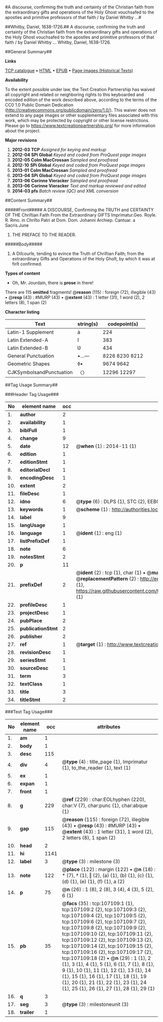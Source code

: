 #A discourse, confirming the truth and certainty of the Christian faith from the extraordinary gifts and operations of the Holy Ghost vouchsafed to the apostles and primitive professors of that faith / by Daniel Whitby ...#

##Whitby, Daniel, 1638-1726.##
A discourse, confirming the truth and certainty of the Christian faith from the extraordinary gifts and operations of the Holy Ghost vouchsafed to the apostles and primitive professors of that faith / by Daniel Whitby ...
Whitby, Daniel, 1638-1726.

##General Summary##

**Links**

[TCP catalogue](http://www.ota.ox.ac.uk/tcp/)  • 
[HTML](http://tei.it.ox.ac.uk/tcp/Texts-HTML/free/A65/A65700.html)  • 
[EPUB](http://tei.it.ox.ac.uk/tcp/Texts-EPUB/free/A65/A65700.epub) • 
[Page images (Historical Texts)](https://historicaltexts.jisc.ac.uk/eebo-18207396e)

**Availability**

To the extent possible under law, the Text Creation Partnership has waived all copyright and related or neighboring rights to this keyboarded and encoded edition of the work described above, according to the terms of the CC0 1.0 Public Domain Dedication (http://creativecommons.org/publicdomain/zero/1.0/). This waiver does not extend to any page images or other supplementary files associated with this work, which may be protected by copyright or other license restrictions. Please go to https://www.textcreationpartnership.org/ for more information about the project.

**Major revisions**

1. __2012-03__ __TCP__ *Assigned for keying and markup*
1. __2012-04__ __SPi Global__ *Keyed and coded from ProQuest page images*
1. __2012-05__ __Colm MacCrossan__ *Sampled and proofread*
1. __2012-10__ __SPi Global__ *Keyed and coded from ProQuest page images*
1. __2013-01__ __Colm MacCrossan__ *Sampled and proofread*
1. __2013-04__ __SPi Global__ *Keyed and coded from ProQuest page images*
1. __2013-06__ __Corinne Vieracker__ *Sampled and proofread*
1. __2013-06__ __Corinne Vieracker__ *Text and markup reviewed and edited*
1. __2014-03__ __pfs__ *Batch review (QC) and XML conversion*

##Content Summary##

#####Front#####
A DISCOURSE, Confirming the TRUTH and CERTAINTY OF THE Chriſtian Faith From the Extraordinary GIFTS Imprimatur.Geo. Royſe. R. Rmo. in Chriſto Patri at Dom. Dom. Johanni Archiep. Cantuar. a Sacris.June
1. THE PREFACE TO THE READER.

#####Body#####

1. A Diſcourſe, tending to evince the Truth of Chriſtian Faith; from the extraordinary Gifts and Operations of the Holy Ghoſt, by which it was at firſt confirmed.

**Types of content**

  * Oh, Mr. Jourdain, there is **prose** in there!

There are 115 **omitted** fragments! 
 @__reason__ (115) : foreign (72), illegible (43)  •  @__resp__ (43) : #MURP (43)  •  @__extent__ (43) : 1 letter (31), 1 word (2), 2 letters (8), 1 span (2)

**Character listing**


|Text|string(s)|codepoint(s)|
|---|---|---|
|Latin-1 Supplement|à|224|
|Latin Extended-A|ſ|383|
|Latin Extended-B|Ʋ|434|
|General Punctuation|•…—|8226 8230 8212|
|Geometric Shapes|◊▪|9674 9642|
|CJKSymbolsandPunctuation|〈〉|12296 12297|

##Tag Usage Summary##

###Header Tag Usage###

|No|element name|occ|attributes|
|---|---|---|---|
|1.|__author__|2||
|2.|__availability__|1||
|3.|__biblFull__|1||
|4.|__change__|9||
|5.|__date__|12| @__when__ (1) : 2014-11 (1)|
|6.|__edition__|1||
|7.|__editionStmt__|1||
|8.|__editorialDecl__|1||
|9.|__encodingDesc__|1||
|10.|__extent__|2||
|11.|__fileDesc__|1||
|12.|__idno__|6| @__type__ (6) : DLPS (1), STC (2), EEBO-CITATION (1), OCLC (1), VID (1)|
|13.|__keywords__|1| @__scheme__ (1) : http://authorities.loc.gov/ (1)|
|14.|__label__|9||
|15.|__langUsage__|1||
|16.|__language__|1| @__ident__ (1) : eng (1)|
|17.|__listPrefixDef__|1||
|18.|__note__|6||
|19.|__notesStmt__|2||
|20.|__p__|11||
|21.|__prefixDef__|2| @__ident__ (2) : tcp (1), char (1)  •  @__matchPattern__ (2) : ([0-9\-]+):([0-9IVX]+) (1), (.+) (1)  •  @__replacementPattern__ (2) : http://eebo.chadwyck.com/downloadtiff?vid=$1&page=$2 (1), https://raw.githubusercontent.com/textcreationpartnership/Texts/master/tcpchars.xml#$1 (1)|
|22.|__profileDesc__|1||
|23.|__projectDesc__|1||
|24.|__pubPlace__|2||
|25.|__publicationStmt__|2||
|26.|__publisher__|2||
|27.|__ref__|1| @__target__ (1) : http://www.textcreationpartnership.org/docs/. (1)|
|28.|__revisionDesc__|1||
|29.|__seriesStmt__|1||
|30.|__sourceDesc__|1||
|31.|__term__|3||
|32.|__textClass__|1||
|33.|__title__|3||
|34.|__titleStmt__|2||


###Text Tag Usage###

|No|element name|occ|attributes|
|---|---|---|---|
|1.|__am__|1||
|2.|__body__|1||
|3.|__desc__|115||
|4.|__div__|4| @__type__ (4) : title_page (1), Imprimatur (1), to_the_reader (1), text (1)|
|5.|__ex__|1||
|6.|__expan__|1||
|7.|__front__|1||
|8.|__g__|229| @__ref__ (229) : char:EOLhyphen (220), char:V (7), char:punc (1), char:abque (1)|
|9.|__gap__|115| @__reason__ (115) : foreign (72), illegible (43)  •  @__resp__ (43) : #MURP (43)  •  @__extent__ (43) : 1 letter (31), 1 word (2), 2 letters (8), 1 span (2)|
|10.|__head__|2||
|11.|__hi__|1141||
|12.|__label__|3| @__type__ (3) : milestone (3)|
|13.|__note__|122| @__place__ (122) : margin (122)  •  @__n__ (18) : * (7), † (1), ‖ (2), (a) (1), (b) (1), (c) (1), (d) (1), (e) (1), (f) (1), a (2)|
|14.|__p__|75| @__n__ (26) : 1 (8), 2 (8), 3 (4), 4 (3), 5 (2), 6 (1)|
|15.|__pb__|35| @__facs__ (35) : tcp:107109:1 (1), tcp:107109:2 (2), tcp:107109:3 (2), tcp:107109:4 (2), tcp:107109:5 (2), tcp:107109:6 (2), tcp:107109:7 (2), tcp:107109:8 (2), tcp:107109:9 (2), tcp:107109:10 (2), tcp:107109:11 (2), tcp:107109:12 (2), tcp:107109:13 (2), tcp:107109:14 (2), tcp:107109:15 (2), tcp:107109:16 (2), tcp:107109:17 (2), tcp:107109:18 (2)  •  @__n__ (29) : 1 (1), 2 (1), 3 (1), 4 (1), 5 (1), 6 (1), 7 (1), 8 (1), 9 (1), 10 (1), 11 (1), 12 (1), 13 (1), 14 (1), 15 (1), 16 (1), 17 (1), 18 (1), 19 (1), 20 (1), 21 (1), 22 (1), 23 (1), 24 (1), 25 (1), 26 (1), 27 (1), 28 (1), 29 (1)|
|16.|__q__|3||
|17.|__seg__|3| @__type__ (3) : milestoneunit (3)|
|18.|__trailer__|1||
